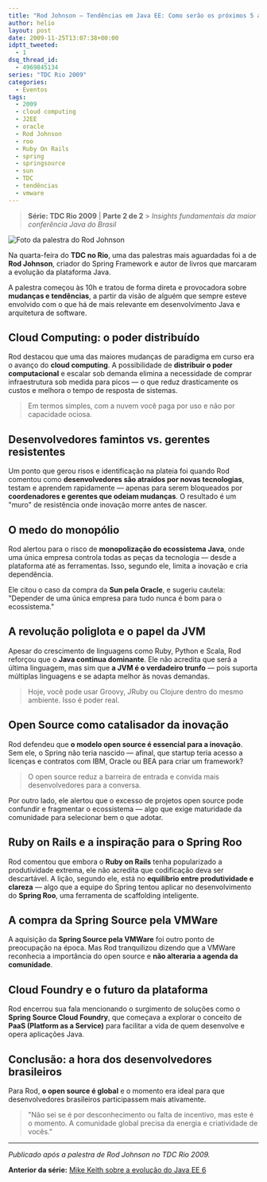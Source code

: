 ```yaml
---
title: "Rod Johnson – Tendências em Java EE: Como serão os próximos 5 anos"
author: helio
layout: post
date: 2009-11-25T13:07:38+00:00
idptt_tweeted:
  - 1
dsq_thread_id:
  - 4969845134
series: "TDC Rio 2009"
categories:
  - Eventos
tags:
  - 2009
  - cloud computing
  - J2EE
  - oracle
  - Rod Johnson
  - roo
  - Ruby On Rails
  - spring
  - springsource
  - sun
  - TDC
  - tendências
  - vmware
---
```


> **Série: TDC Rio 2009** | **Parte 2 de 2** > _Insights fundamentais da maior conferência Java do Brasil_

![Foto da palestra do Rod Johnson](/uploads/2009/11/dsc00655.jpg)

Na quarta-feira do **TDC no Rio**, uma das palestras mais aguardadas foi a de **Rod Johnson**, criador do Spring Framework e autor de livros que marcaram a evolução da plataforma Java.

A palestra começou às 10h e tratou de forma direta e provocadora sobre **mudanças e tendências**, a partir da visão de alguém que sempre esteve envolvido com o que há de mais relevante em desenvolvimento Java e arquitetura de software.

## Cloud Computing: o poder distribuído

Rod destacou que uma das maiores mudanças de paradigma em curso era o avanço do **cloud computing**. A possibilidade de **distribuir o poder computacional** e escalar sob demanda elimina a necessidade de comprar infraestrutura sob medida para picos — o que reduz drasticamente os custos e melhora o tempo de resposta de sistemas.

> Em termos simples, com a nuvem você paga por uso e não por capacidade ociosa.

## Desenvolvedores famintos vs. gerentes resistentes

Um ponto que gerou risos e identificação na plateia foi quando Rod comentou como **desenvolvedores são atraídos por novas tecnologias**, testam e aprendem rapidamente — apenas para serem bloqueados por **coordenadores e gerentes que odeiam mudanças**. O resultado é um "muro" de resistência onde inovação morre antes de nascer.

## O medo do monopólio

Rod alertou para o risco de **monopolização do ecossistema Java**, onde uma única empresa controla todas as peças da tecnologia — desde a plataforma até as ferramentas. Isso, segundo ele, limita a inovação e cria dependência.

Ele citou o caso da compra da **Sun pela Oracle**, e sugeriu cautela: "Depender de uma única empresa para tudo nunca é bom para o ecossistema."

## A revolução poliglota e o papel da JVM

Apesar do crescimento de linguagens como Ruby, Python e Scala, Rod reforçou que o **Java continua dominante**. Ele não acredita que será a última linguagem, mas sim que **a JVM é o verdadeiro trunfo** — pois suporta múltiplas linguagens e se adapta melhor às novas demandas.

> Hoje, você pode usar Groovy, JRuby ou Clojure dentro do mesmo ambiente. Isso é poder real.

## Open Source como catalisador da inovação

Rod defendeu que **o modelo open source é essencial para a inovação**. Sem ele, o Spring não teria nascido — afinal, que startup teria acesso a licenças e contratos com IBM, Oracle ou BEA para criar um framework?

> O open source reduz a barreira de entrada e convida mais desenvolvedores para a conversa.

Por outro lado, ele alertou que o excesso de projetos open source pode confundir e fragmentar o ecossistema — algo que exige maturidade da comunidade para selecionar bem o que adotar.

## Ruby on Rails e a inspiração para o Spring Roo

Rod comentou que embora o **Ruby on Rails** tenha popularizado a produtividade extrema, ele não acredita que codificação deva ser descartável. A lição, segundo ele, está no **equilíbrio entre produtividade e clareza** — algo que a equipe do Spring tentou aplicar no desenvolvimento do **Spring Roo**, uma ferramenta de scaffolding inteligente.

## A compra da Spring Source pela VMWare

A aquisição da **Spring Source pela VMWare** foi outro ponto de preocupação na época. Mas Rod tranquilizou dizendo que a VMWare reconhecia a importância do open source e **não alteraria a agenda da comunidade**.

## Cloud Foundry e o futuro da plataforma

Rod encerrou sua fala mencionando o surgimento de soluções como o **Spring Source Cloud Foundry**, que começava a explorar o conceito de **PaaS (Platform as a Service)** para facilitar a vida de quem desenvolve e opera aplicações Java.

## Conclusão: a hora dos desenvolvedores brasileiros

Para Rod, **o open source é global** e o momento era ideal para que desenvolvedores brasileiros participassem mais ativamente.

> "Não sei se é por desconhecimento ou falta de incentivo, mas este é o momento. A comunidade global precisa da energia e criatividade de vocês."

---

_Publicado após a palestra de Rod Johnson no TDC Rio 2009._

**Anterior da série:** [Mike Keith sobre a evolução do Java EE 6](/pt/posts/2009-11-20-mike-keith-java-ee-6-uma-grande-evolucao/)
